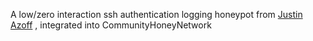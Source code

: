 A low/zero interaction ssh authentication logging honeypot from [Justin Azoff](https://github.com/JustinAzoff/ssh-auth-logger)
, integrated into CommunityHoneyNetwork
